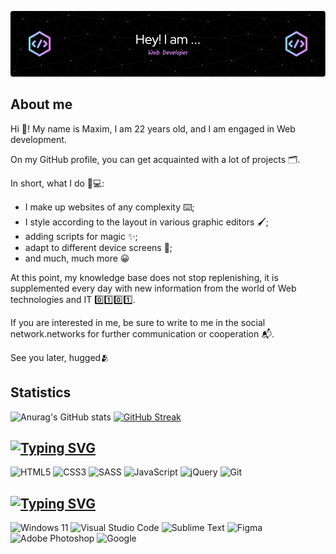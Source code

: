 [![Header](https://github.com/MaxWind29/MaxWind29/blob/main/assets/github-header-image.png)](https://vk.com/m4ximka)


## About me

Hi 👋!  My name is Maxim, I am 22 years old, and I am engaged in Web development.

On my GitHub profile, you can get acquainted with a lot of projects 🗂️.

In short, what I do 👨💻:

* I make up websites of any complexity ⌨️;
* I style according to the layout in various graphic editors 🖌;
* adding scripts for magic ✨;
* adapt to different device screens 📱;
* and much, much more 😀

At this point, my knowledge base does not stop replenishing, it is supplemented every day with new information from the world of Web technologies and IT 0️⃣1️⃣0️⃣1️⃣. 

If you are interested in me, be sure to write to me in the social network.networks for further communication or cooperation 📬. 

See you later, hugged🫂

## Statistics

![Anurag's GitHub stats](https://github-readme-stats.vercel.app/api?username=MaxWind29&show_icons=true&theme=tokyonight)
[![GitHub Streak](http://github-readme-streak-stats.herokuapp.com?user=MaxWind29&theme=tokyonight&hide_border=true)](https://git.io/streak-stats)

## [![Typing SVG](https://readme-typing-svg.herokuapp.com?font=Fira+Code&pause=1000&color=B98DEB&width=435&lines=Skills)](https://git.io/typing-svg)


![HTML5](https://img.shields.io/badge/html5-%23E34F26.svg?style=for-the-badge&logo=html5&logoColor=white)
![CSS3](https://img.shields.io/badge/css3-%231572B6.svg?style=for-the-badge&logo=css3&logoColor=white)
![SASS](https://img.shields.io/badge/SASS-hotpink.svg?style=for-the-badge&logo=SASS&logoColor=white)
![JavaScript](https://img.shields.io/badge/javascript-%23323330.svg?style=for-the-badge&logo=javascript&logoColor=%23F7DF1E)
![jQuery](https://img.shields.io/badge/jquery-%230769AD.svg?style=for-the-badge&logo=jquery&logoColor=white)
![Git](https://img.shields.io/badge/git-%23F05033.svg?style=for-the-badge&logo=git&logoColor=white)

## [![Typing SVG](https://readme-typing-svg.herokuapp.com?font=Fira+Code&pause=1000&color=B98DEB&width=435&lines=Tools)](https://git.io/typing-svg)

![Windows 11](https://img.shields.io/badge/Windows%2011-%230079d5.svg?style=for-the-badge&logo=Windows%2011&logoColor=white)
![Visual Studio Code](https://img.shields.io/badge/Visual%20Studio%20Code-0078d7.svg?style=for-the-badge&logo=visual-studio-code&logoColor=white)
![Sublime Text](https://img.shields.io/badge/sublime_text-%23575757.svg?style=for-the-badge&logo=sublime-text&logoColor=important)
![Figma](https://img.shields.io/badge/figma-%23F24E1E.svg?style=for-the-badge&logo=figma&logoColor=white)
![Adobe Photoshop](https://img.shields.io/badge/adobe%20photoshop-%2331A8FF.svg?style=for-the-badge&logo=adobe%20photoshop&logoColor=white)
![Google](https://img.shields.io/badge/google-4285F4?style=for-the-badge&logo=google&logoColor=white) 